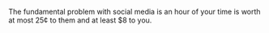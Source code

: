 The fundamental problem with social media is an hour of your time is worth at most 25¢ to them and at least $8 to you.

